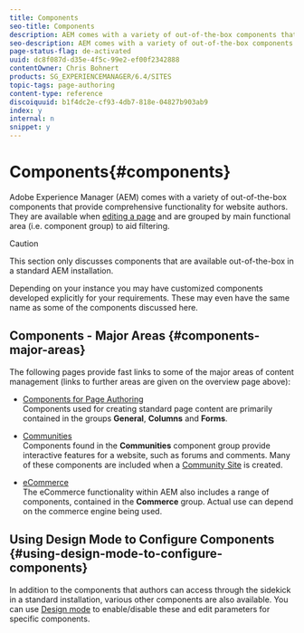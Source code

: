 ```yaml
---
title: Components
seo-title: Components
description: AEM comes with a variety of out-of-the-box components that provide comprehensive functionality for website authors. 
seo-description: AEM comes with a variety of out-of-the-box components that provide comprehensive functionality for website authors. 
page-status-flag: de-activated
uuid: dc8f087d-d35e-4f5c-99e2-ef00f2342888
contentOwner: Chris Bohnert
products: SG_EXPERIENCEMANAGER/6.4/SITES
topic-tags: page-authoring
content-type: reference
discoiquuid: b1f4dc2e-cf93-4db7-818e-04827b903ab9
index: y
internal: n
snippet: y
---
```


# Components{#components}

Adobe Experience Manager (AEM) comes with a variety of out-of-the-box components that provide comprehensive functionality for website authors. They are available when [editing a page](../../../sites/classic-ui-authoring/using/classic-page-author-edit-content.md) and are grouped by main functional area (i.e. component group) to aid filtering.

>[!CAUTION]
>
>This section only discusses components that are available out-of-the-box in a standard AEM installation.
>
>Depending on your instance you may have customized components developed explicitly for your requirements. These may even have the same name as some of the components discussed here.

## Components - Major Areas {#components-major-areas}

The following pages provide fast links to some of the major areas of content management (links to further areas are given on the overview page above):

* [Components for Page Authoring](../../../sites/classic-ui-authoring/using/classic-page-author-edit-mode.md)  
  Components used for creating standard page content are primarily contained in the groups **General**, **Columns** and **Forms**.

* [Communities](../../../sites/classic-ui-authoring/using/classic-communities.md)  
  Components found in the **Communities** component group provide interactive features for a website, such as forums and comments. Many of these components are included when a [Community Site](../../../communities/using/overview.md) is created.

* [eCommerce](../../../sites/administering/using/ecommerce.md)  
  The eCommerce functionality within AEM also includes a range of components, contained in the **Commerce** group. Actual use can depend on the commerce engine being used.

## Using Design Mode to Configure Components {#using-design-mode-to-configure-components}

In addition to the components that authors can access through the sidekick in a standard installation, various other components are also available. You can use [Design mode](../../../sites/classic-ui-authoring/using/classic-page-author-design-mode.md#main-pars-title) to enable/disable these and edit parameters for specific components.  

